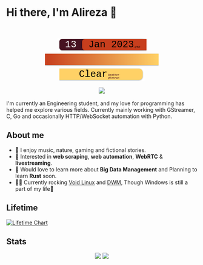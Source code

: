 Hi there, I'm Alireza :wave:
===========================
‎<p align="center">
    ![Date and Weather Where I Live](images/date.png)![](images/transition.png)![Weather](images/weather.png)  
</p>
<p align="center">
    <img src="https://visitor-badge.laobi.icu/badge?page_id=Xosrov"> 
</p>
 
I'm currently an Engineering student, and my love for programming has helped me explore various fields. Currently mainly working with GStreamer, C, Go and  occasionally HTTP/WebSocket automation with Python.  

## About me  
- 🌱 I enjoy music, nature, gaming and fictional stories.  
- 🔭 Interested in __web scraping__, __web automation__, __WebRTC__ & __livestreaming__.  
- 🤔 Would love to learn more about __Big Data Management__ and Planning to learn __Rust__ soon.  
- 👨‍💻 Currently rocking [Void Linux](https://voidlinux.org/) and [DWM](https://dwm.suckless.org/), Though Windows is still a part of my life🙂

## Lifetime
[![Lifetime Chart](https://mermaid.ink/img/pako:eNqtVU1v2kAQ_SujrZBbhRyStIf4lroEUhmC-GguXNb21N6Cd61lDSGI_95ZG4wLtIKoSByYjzfvvd1h1yxUETKXNRprIYVxYQ3OTMU-LnDmuOBEGOSx0wTHJJhiEeF6WgV-cC14MMM5ZdZOqNJUGJ8HOHtU0gzFW9Fxn706G-qIhWlrniVF7TxRy6-ayzApmo3OkUps1NujOG4Rd1IuZFnc4yWLVpSH3AglnXr2WUeoKX272cCm0ZhIoM9ubPmr5AgiciesI-IEhmGi1GzCynRQ4EBfq18Ymjkoi-jCzbY5wXCqclPljzF95FoKGYN3dbUDrecHKlBenkGfayNCkRUiqsIdfiWvjKeoY9yTKoCGhhAwgrEUC9RzYVYTBmaVoQu950H3wQfDYxe2jKjQO0VnLElfrHkEKyojnexMpQRMCmH42PWhPX46xoaaF_2VSWoq6zWd0agPnpIhZjTkHT4cKLg9cOF8OS8YwENuVPruIzmgcveXA_HUQkTXN_eXeF1Z2Vb_tppUDEbef2D_-aSR2_14UXq6242781UUdxb2g7aldlJpzQDnNJsGtF4z1ALpWhxJsbNPYH9Xwt7yPhJD8bqH9Gk9rodGI0-tPy0ZUx3qi823G_ThXDI2bKcthUmgXU5HDR-9T5fM_QOF9rxc8fOduvzQv5zenjqpnlpWRZ2ndsen74g1GaHTH3FEb8nadk1Y8UBMmO2xb4Zlt6E6Tis2XMmQuT_5bI5NlmcRN_hNcKKRVlGMhFG6W75OxSO1-Q2YUDVH?type=png)](https://mermaid.live/edit#pako:eNqtVU1v2kAQ_SujrZBbhRyStIf4lroEUhmC-GguXNb21N6Cd61lDSGI_95ZG4wLtIKoSByYjzfvvd1h1yxUETKXNRprIYVxYQ3OTMU-LnDmuOBEGOSx0wTHJJhiEeF6WgV-cC14MMM5ZdZOqNJUGJ8HOHtU0gzFW9Fxn706G-qIhWlrniVF7TxRy6-ayzApmo3OkUps1NujOG4Rd1IuZFnc4yWLVpSH3AglnXr2WUeoKX272cCm0ZhIoM9ubPmr5AgiciesI-IEhmGi1GzCynRQ4EBfq18Ymjkoi-jCzbY5wXCqclPljzF95FoKGYN3dbUDrecHKlBenkGfayNCkRUiqsIdfiWvjKeoY9yTKoCGhhAwgrEUC9RzYVYTBmaVoQu950H3wQfDYxe2jKjQO0VnLElfrHkEKyojnexMpQRMCmH42PWhPX46xoaaF_2VSWoq6zWd0agPnpIhZjTkHT4cKLg9cOF8OS8YwENuVPruIzmgcveXA_HUQkTXN_eXeF1Z2Vb_tppUDEbef2D_-aSR2_14UXq6242781UUdxb2g7aldlJpzQDnNJsGtF4z1ALpWhxJsbNPYH9Xwt7yPhJD8bqH9Gk9rodGI0-tPy0ZUx3qi823G_ThXDI2bKcthUmgXU5HDR-9T5fM_QOF9rxc8fOduvzQv5zenjqpnlpWRZ2ndsen74g1GaHTH3FEb8nadk1Y8UBMmO2xb4Zlt6E6Tis2XMmQuT_5bI5NlmcRN_hNcKKRVlGMhFG6W75OxSO1-Q2YUDVH)

## Stats
<p align="center" style="max-width=80%;">
  <img height="120px" src="https://github-readme-stats.vercel.app/api/top-langs/?username=Xosrov&layout=compact&bg_color=461220&hide_border=true&text_color=c73f1d&title_color=c73f1d&theme=dark&border_radius=4.5" style="display:inline;"/>
  <img height="120px" src="https://github-readme-streak-stats.herokuapp.com/?user=Xosrov&theme=dark&ring=c73f1d&currStreakNum=ffffff&fire=c73f1d&currStreakLabel=c73f1d&hide_border=true&background=461220&border_radius=4.5" style="display:inline;"/>
</p>

